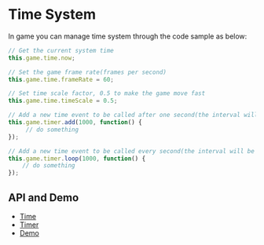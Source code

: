 # Time System

In game you can manage time system through the code sample as below:  
````javascript
// Get the current system time
this.game.time.now;

// Set the game frame rate(frames per second)
this.game.time.frameRate = 60;

// Set time scale factor, 0.5 to make the game move fast
this.game.time.timeScale = 0.5;

// Add a new time event to be called after one second(the interval will be affected by the timeScale)
this.game.timer.add(1000, function() {
     // do something
});

// Add a new time event to be called every second(the interval will be affected by the timeScale)
this.game.timer.loop(1000, function() {
    // do something
});
````

## API and Demo
* [Time](http://docs.qiciengine.com/api/time/index.html)
* [Timer](http://docs.qiciengine.com/api/timer/index.html)
* [Demo](http://engine.qiciengine.com/demo/index.html#Time)
